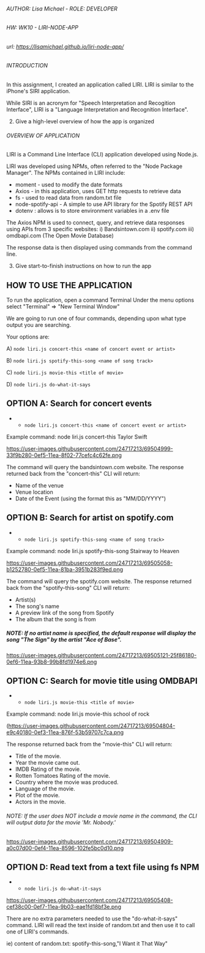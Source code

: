 ###### AUTHOR: Lisa Michael -  ROLE: DEVELOPER
###### HW: WK10 - LIRI-NODE-APP
###### url: https://lisamichael.github.io/liri-node-app/

###### INTRODUCTION
In this assignment, I created an application called LIRI. LIRI is similar to the iPhone's SIRI application.  

While SIRI is an acronym for "Speech Interpretation and Recogition Interface", LIRI is a "Language Interpretation and Recognition Interface".

2. Give a high-level overview of how the app is organized

###### OVERVIEW OF APPLICATION 
LIRI is a Command Line Interface (CLI) application developed using Node.js.

LIRI was developed using NPMs, often referred to the "Node Package Manager". 
The NPMs contained in LIRI include:
* moment - used to modify the date formats 
* Axios - in this application, uses GET http requests to retrieve data
* fs - used to read data from random.txt file
* node-spotify-api - A simple to use API library for the Spotify REST API
* dotenv  : allows is to store environment variables in a .env file

The Axios NPM is used to connect, query, and retrieve data responses using APIs from 3 specific websites:
i) Bandsintown.com 
ii) spotify.com
iii) omdbapi.com (The Open Movie Database)

The response data is then displayed using commands from the command line.


3. Give start-to-finish instructions on how to run the app

## HOW TO USE THE APPLICATION
To run the application, open a command Terminal 
Under the menu options select "Terminal" => "New Terminal Window"

We are going to run one of four commands, depending upon what type output you are searching.

Your options are: 

A) `node liri.js concert-this <name of concert event or artist>`
    
B) `node liri.js spotify-this-song <name of song track>`
    
C) `node liri.js movie-this <title of movie>`
    
D) `node liri.js do-what-it-says` 
    

## OPTION A: Search for concert events 
* * `node liri.js concert-this <name of concert event or artist>`

Example command: 
node liri.js concert-this Taylor Swift 

https://user-images.githubusercontent.com/24717213/69504999-33f9b280-0ef5-11ea-8f02-77cefc4c62fe.png

The command will query the bandsintown.com website.
The response returned back from the "concert-this" CLI will return: 
* Name of the venue
* Venue location
* Date of the Event (using the format this as "MM/DD/YYYY")



## OPTION B: Search for artist on spotify.com
* * `node liri.js spotify-this-song <name of song track>`

Example command: 
node liri.js spotify-this-song Stairway to Heaven

https://user-images.githubusercontent.com/24717213/69505058-b1252780-0ef5-11ea-81ba-3951b283f9ed.png

The command will query the spotify.com website.
The response returned back from the "spotify-this-song" CLI will return: 

* Artist(s)
* The song's name
* A preview link of the song from Spotify
* The album that the song is from

##### NOTE: If no artist name is specified, the default response will display the song "The Sign" by the artist "Ace of Base". 

https://user-images.githubusercontent.com/24717213/69505121-25f86180-0ef6-11ea-93b8-99b8fd1974e6.png

## OPTION C: Search for movie title using OMDBAPI
* * `node liri.js movie-this <title of movie>`

Example command: 
node liri.js movie-this school of rock

(https://user-images.githubusercontent.com/24717213/69504804-e9c40180-0ef3-11ea-876f-53b59707c7ca.png

The response returned back from the "movie-this" CLI will return: 

* Title of the movie.
* Year the movie came out.
* IMDB Rating of the movie.
* Rotten Tomatoes Rating of the movie.
* Country where the movie was produced.
* Language of the movie.
* Plot of the movie.
* Actors in the movie.

###### NOTE: If the user does NOT include a movie name in the command, the CLI will output data for the movie 'Mr. Nobody.'

https://user-images.githubusercontent.com/24717213/69504909-a0c07d00-0ef4-11ea-8596-102fe5bc0d10.png

## OPTION D: Read text from a text file using fs NPM
* * `node liri.js do-what-it-says`

https://user-images.githubusercontent.com/24717213/69505408-cef38c00-0ef7-11ea-9b03-eae1fd18bf3e.png

There are no extra parameters needed to use the "do-what-it-says" command.
LIRI will read the text inside of random.txt and then use it to call one of LIRI's commands.

ie) content of random.txt: 
spotify-this-song,"I Want it That Way"

